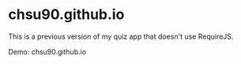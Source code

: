 chsu90.github.io
================

This is a previous version of my quiz app that doesn't use RequireJS.

Demo: chsu90.github.io

